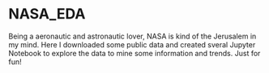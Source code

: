# NASA_EDA
Being a aeronautic and astronautic lover, NASA is kind of the Jerusalem in my mind. Here I downloaded some public data and created sveral Jupyter Notebook to explore the data to mine some information and trends. Just for fun!
